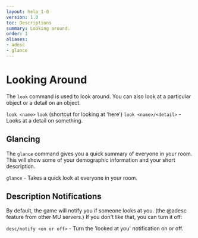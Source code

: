 ```yaml
---
layout: help_1-0
version: 1.0
toc: Descriptions
summary: Looking around.
order: 1
aliases:
- adesc
- glance
---
```

# Looking Around

The `look` command is used to look around.  You can also look at a particular object or a detail on an object.

`look <name>`
`look`  (shortcut for looking at 'here')
`look <name>/<detail>` - Looks at a detail on something.

## Glancing

The `glance` command gives you a quick summary of everyone in your room.  This will show some of your demographic information and your short description.

`glance` - Takes a quick look at everyone in your room.

## Description Notifications

By default, the game will notify you if someone looks at you. (the @adesc feature from other MU servers.) If you don't like that, you can turn it off:

`desc/notify <on or off>` - Turn the 'looked at you' notification on or off.
